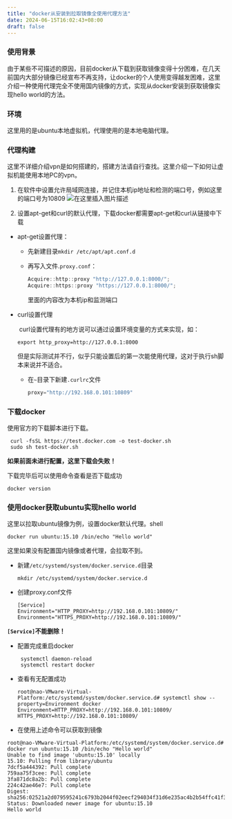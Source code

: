 ```yaml
---
title: "docker从安装到拉取镜像全使用代理方法"
date: 2024-06-15T16:02:43+08:00
draft: false
---
```


### 使用背景

由于某些不可描述的原因，目前docker从下载到获取镜像变得十分困难，在几天前国内大部分镜像已经宣布不再支持，让docker的个人使用变得越发困难，这里介绍一种使用代理完全不使用国内镜像的方式，实现从docker安装到获取镜像实现hello world的方法。

### 环境

这里用的是ubuntu本地虚拟机，代理使用的是本地电脑代理。

### 代理构建

这里不详细介绍vpn是如何搭建的，搭建方法请自行查找。这里介绍一下如何让虚拟机能使用本地PC的vpn。

1. 在软件中设置允许局域网连接，并记住本机ip地址和检测的端口号，例如这里的端口号为10809
   ![在这里插入图片描述](https://img-blog.csdnimg.cn/direct/8da8c459ae074c7a933469d51a9e19fd.png)

2. 设置apt-get和curl的默认代理，下载docker都需要apt-get和curl从链接中下载
- apt-get设置代理：
  
  - 先新建目录`mkdir /etc/apt/apt.conf.d`
  
  - 再写入文件.`proxy.conf`：
    
    ```java
    Acquire::http::proxy "http://127.0.0.1:8000/";
    Acquire::https::proxy "https://127.0.0.1:8000/";
    ```
    
    里面的内容改为本机ip和监测端口

- curl设置代理
  
   curl设置代理有的地方说可以通过设置环境变量的方式来实现，如：
  
  ```shell
  export http_proxy=http://127.0.0.1:8000
  ```
  
  但是实际测试并不行，似乎只能设置后的第一次能使用代理，这对于执行sh脚本来说并不适合。
  
  - 在`~`目录下新建`.curlrc`文件
    
    ```java
    proxy="http://192.168.0.101:10809"
    ```

### 下载docker

使用官方的下载脚本进行下载。

```shell
 curl -fsSL https://test.docker.com -o test-docker.sh
 sudo sh test-docker.sh
```

**如果前面未进行配置，这里下载会失败！**

下载完毕后可以使用命令查看是否下载成功

```shell
docker version
```

### 使用docker获取ubuntu实现hello world

这里以拉取ubuntu镜像为例，设置docker默认代理。shell

```shell
docker run ubuntu:15.10 /bin/echo "Hello world"
```

这里如果没有配置国内镜像或者代理，会拉取不到。

- 新建`/etc/systemd/system/docker.service.d`目录
  
  ```shell
  mkdir /etc/systemd/system/docker.service.d
  ```

- 创建proxy.conf文件
  
  ```properties
  [Service]
  Environment="HTTP_PROXY=http://192.168.0.101:10809/"
  Environment="HTTPS_PROXY=http://192.168.0.101:10809/"
  ```

 **`[Service]`不能删除！**

- 配置完成重启docker
  
  ```shell
   systemctl daemon-reload
   systemctl restart docker
  ```

- 查看有无配置成功
  
  ```shell
  root@nao-VMware-Virtual-Platform:/etc/systemd/system/docker.service.d# systemctl show --property=Environment docker
  Environment=HTTP_PROXY=http://192.168.0.101:10809/ HTTPS_PROXY=http://192.168.0.101:10809/
  
  ```

- 在使用上述命令可以获取到镜像

```shell
root@nao-VMware-Virtual-Platform:/etc/systemd/system/docker.service.d# docker run ubuntu:15.10 /bin/echo "Hello world"
Unable to find image 'ubuntu:15.10' locally
15.10: Pulling from library/ubuntu
7dcf5a444392: Pull complete 
759aa75f3cee: Pull complete 
3fa871dc8a2b: Pull complete 
224c42ae46e7: Pull complete 
Digest: sha256:02521a2d079595241c6793b2044f02eecf294034f31d6e235ac4b2b54ffc41f3
Status: Downloaded newer image for ubuntu:15.10
Hello world

```


